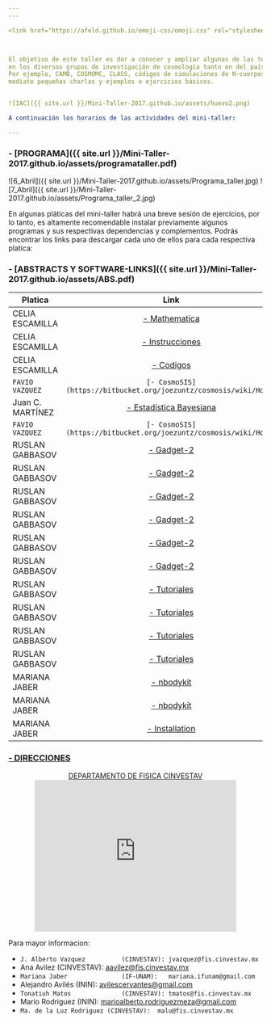 ```yaml
---
---

<link href="https://afeld.github.io/emoji-css/emoji.css" rel="stylesheet">



El objetivo de este taller es dar a conocer y ampliar algunas de las técnicas computacionales y estadísticas más comunmente utilizadas
en los diversos grupos de investigación de cosmología tanto en del país como a nivel global.
Por ejemplo, CAMB, COSMOMC, CLASS, códigos de simulaciones de N-cuerpos, así como implementación de algoritmos y el uso de clusters,
mediate pequeñas charlas y ejemplos o ejercicios básicos.


![IAC]({{ site.url }}/Mini-Taller-2017.github.io/assets/huevo2.png)

A continuación los horarios de las actividades del mini-taller:

---
```


### <i class="em em-alarm_clock"></i> - [PROGRAMA]({{ site.url }}/Mini-Taller-2017.github.io/assets/programataller.pdf)<br>

![6_Abril]({{ site.url }}/Mini-Taller-2017.github.io/assets/Programa_taller.jpg)
![7_Abril]({{ site.url }}/Mini-Taller-2017.github.io/assets/Programa_taller_2.jpg)



En algunas pláticas del mini-taller habrá una breve sesión de ejercicios, por lo tanto, es altamente recomendable instalar 
previamente algunos programas y sus respectivas dependencias y complementos. Podrás encontrar los links 
para descargar cada uno de ellos para cada respectiva platica:    
### <i class="em em-book"></i> - [ABSTRACTS Y SOFTWARE-LINKS]({{ site.url }}/Mini-Taller-2017.github.io/assets/ABS.pdf)<br>

|  Platica        | Link           
| ------------- |:-------------:| 
| CELIA ESCAMILLA     | [- Mathematica](https://www.wolfram.com/mathematica/trial/)  | 
| CELIA ESCAMILLA     | [- Instrucciones](http://celrivera.wixsite.com/cosmology/resources-and-cosmocodes)  | 
| CELIA ESCAMILLA     | [- Codigos](https://github.com/celia-escamilla-rivera)  | 
| `FAVIO VAZQUEZ`     | `[- CosmoSIS](https://bitbucket.org/joezuntz/cosmosis/wiki/Home)  `| 
| Juan C. MARTÍNEZ | [- Estadística Bayesiana](https://mini-taller.github.io/Mini-Taller-2017.github.io/assets/17-04.Cinvestav_Taller.html)  | 
| `FAVIO VAZQUEZ`     | `[- CosmoSIS](https://bitbucket.org/joezuntz/cosmosis/wiki/Home)  `| 
| RUSLAN GABBASOV     | [- Gadget-2](http://wwwmpa.mpa-garching.mpg.de/gadget/gadget-2.0.7.tar.gz)  | 
| RUSLAN GABBASOV     | [- Gadget-2](http://wwwmpa.mpa-garching.mpg.de/gadget/n-genic.tar.gz)  | 
| RUSLAN GABBASOV     | [- Gadget-2](http://mirror.keystealth.org/gnu/gsl/gsl-1.16.tar.gz)  | 
| RUSLAN GABBASOV     | [- Gadget-2](http://www.fftw.org/fftw-2.1.5.tar.gz)  | 
| RUSLAN GABBASOV     | [- Gadget-2](http://lastro.epfl.ch/misc/TP4/doc/_downloads/fof.tar.gz)  | 
| RUSLAN GABBASOV     | [- Gadget-2](http://astro.dur.ac.uk/~jch/gadgetviewer/index.html)  | 
| RUSLAN GABBASOV     | [- Tutoriales](http://wwwmpa.mpa-garching.mpg.de/gadget/)  | 
| RUSLAN GABBASOV     | [- Tutoriales](http://obswww.unige.ch/lastro/misc/TP4/doc/rst/Exercices/Ex05.html)  | 
| RUSLAN GABBASOV     | [- Tutoriales](https://astrobites.org/2011/04/02/installing-and-running-gadget-2/)  | 
| RUSLAN GABBASOV     | [- Tutoriales](http://astro.phy.vanderbilt.edu/~sinham/tutorials.html)  | 
| MARIANA JABER     | [- nbodykit](http://nbodykit.readthedocs.io/en/latest/)  | 
| MARIANA JABER     | [- nbodykit](https://www.continuum.io/downloads)  | 
| MARIANA JABER     | [- Installation](https://www.dropbox.com/s/fjcfww0130ktgxo/Installing%20nbodykit%20with%20ANACONDA.pdf?dl=0)  |




### <i class="em em-bus"></i> [- DIRECCIONES](http://www.fis.cinvestav.mx/es/content/view/14/41)

<center> <a href="http://www.fis.cinvestav.mx/es/content/view/28/59/"> DEPARTAMENTO DE FISICA CINVESTAV</a><br>
<iframe src="https://www.google.com/maps/embed?pb=!1m18!1m12!1m3!1d3760.719140943481!2d-99.13107568509201!3d19.51071568684002!2m3!1f0!2f0!3f0!3m2!1i1024!2i768!4f13.1!3m3!1m2!1s0x85d1f9c3f8c2a46d%3A0xff57ce285b4ec07a!2sCINVESTAV+Departamento+de+F%C3%ADsica!5e0!3m2!1ses-419!2smx!4v1491026280354" width="400" height="300" frameborder="0" style="border:0" allowfullscreen></iframe>
</center>




Para mayor informacion: 
- `J. Alberto Vazquez 		   (CINVESTAV): jvazquez@fis.cinvestav.mx`
- Ana Avilez	   		   (CINVESTAV): aavilez@fis.cinvestav.mx
- `Mariana Jaber	   		   (IF-UNAM):   mariana.ifunam@gmail.com`
- Alejandro Avilés 		   (ININ):      avilescervantes@gmail.com
- `Tonatiuh Matos   		   (CINVESTAV): tmatos@fis.cinvestav.mx`
- Mario Rodriguez  		   (ININ):    	 marioalberto.rodriguezmeza@gmail.com
- `Ma. de la Luz Rodriguez (CINVESTAV):  malu@fis.cinvestav.mx`




